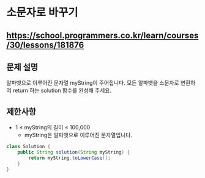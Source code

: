 # 소문자로 바꾸기
https://school.programmers.co.kr/learn/courses/30/lessons/181876
---
## 문제 설명
알파벳으로 이루어진 문자열 myString이 주어집니다. 모든 알파벳을 소문자로 변환하여 return 하는 solution 함수를 완성해 주세요.

## 제한사항
+ 1 ≤ myString의 길이 ≤ 100,000
  + myString은 알파벳으로 이루어진 문자열입니다.
```java
class Solution {
    public String solution(String myString) {
        return myString.toLowerCase();
    }
}
```